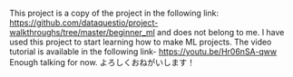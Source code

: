 This project is a copy of the project in the following link: https://github.com/dataquestio/project-walkthroughs/tree/master/beginner_ml and does not belong to me. I have used this project to start learning how to make ML projects. The video tutorial is available in the following link- https://youtu.be/Hr06nSA-qww
Enough talking for now. よろしくおねがいします！
